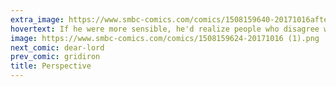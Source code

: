 ```yaml
---
extra_image: https://www.smbc-comics.com/comics/1508159640-20171016after.png
hovertext: If he were more sensible, he'd realize people who disagree with him are actually just possessed by the devil.
image: https://www.smbc-comics.com/comics/1508159624-20171016 (1).png
next_comic: dear-lord
prev_comic: gridiron
title: Perspective
---
```


